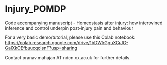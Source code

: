 # Injury_POMDP
Code accompanying manuscript - Homeostasis after injury: how intertwined inference and control underpin post-injury pain and behaviour

For a very basic demo/tutorial, please use this Colab notebook: https://colab.research.google.com/drive/1bDWlrGguXCrJG-GaIXkOEfbuucqcIsnF?usp=sharing

Contact pranav.mahajan AT ndcn.ox.ac.uk for further details.
